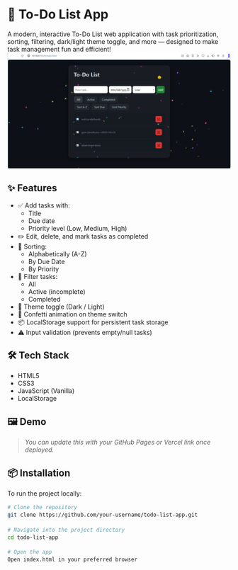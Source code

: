 # 📝 To-Do List App

A modern, interactive To-Do List web application with task prioritization, sorting, filtering, dark/light theme toggle, and more — designed to make task management fun and efficient!
![Screenshot](TODO%20APP/screenshot.png)



## ✨ Features

- ✅ Add tasks with:
  - Title
  - Due date
  - Priority level (Low, Medium, High)
- ✏️ Edit, delete, and mark tasks as completed
- 🔄 Sorting:
  - Alphabetically (A-Z)
  - By Due Date
  - By Priority
- 📂 Filter tasks:
  - All
  - Active (incomplete)
  - Completed
- 🌙 Theme toggle (Dark / Light)
- 🎉 Confetti animation on theme switch
- 📦 LocalStorage support for persistent task storage
- ⚠️ Input validation (prevents empty/null tasks)

## 🛠️ Tech Stack

- HTML5
- CSS3
- JavaScript (Vanilla)
- LocalStorage

## 🖼️ Demo

> _You can update this with your GitHub Pages or Vercel link once deployed._

## 📦 Installation

To run the project locally:

```bash
# Clone the repository
git clone https://github.com/your-username/todo-list-app.git

# Navigate into the project directory
cd todo-list-app

# Open the app
Open index.html in your preferred browser
